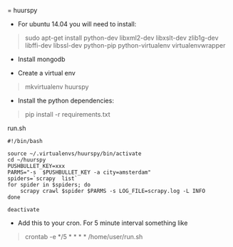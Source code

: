 = huurspy


* For ubuntu 14.04 you will need to install:

>   sudo apt-get install python-dev libxml2-dev libxslt-dev zlib1g-dev libffi-dev libssl-dev python-pip  python-virtualenv virtualenvwrapper
   

* Install mongodb

* Create a virtual env

> mkvirtualenv huurspy


* Install the python dependencies:

> pip install -r requirements.txt



run.sh

```
#!/bin/bash

source ~/.virtualenvs/huurspy/bin/activate
cd ~/huurspy
PUSHBULLET_KEY=xxx
PARMS="-s  $PUSHBULLET_KEY -a city=amsterdam"
spiders=`scrapy  list`
for spider in $spiders; do
	scrapy crawl $spider $PARMS -s LOG_FILE=scrapy.log -L INFO
done

deactivate
```

* Add this to your cron.  For 5 minute interval something like

> crontab -e 
> */5 * * * * /home/user/run.sh
